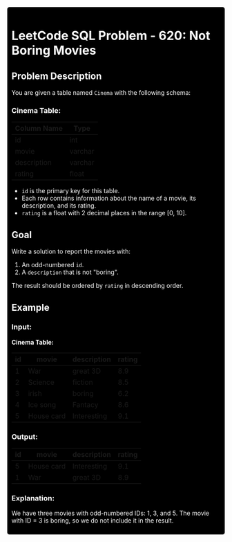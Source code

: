 <div style="background-color: black; color: white; padding: 10px; border-radius: 5px;">

# LeetCode SQL Problem - 620: Not Boring Movies

## Problem Description

You are given a table named `Cinema` with the following schema:

### Cinema Table:

| Column Name    | Type     |
|----------------|----------|
| id             | int      |
| movie          | varchar  |
| description    | varchar  |
| rating         | float    |

- `id` is the primary key for this table.
- Each row contains information about the name of a movie, its description, and its rating.
- `rating` is a float with 2 decimal places in the range [0, 10].

## Goal

Write a solution to report the movies with:
1. An odd-numbered `id`.
2. A `description` that is not "boring".

The result should be ordered by `rating` in descending order.

## Example

### Input:

**Cinema Table:**

| id | movie      | description | rating |
|----|------------|-------------|--------|
| 1  | War        | great 3D    | 8.9    |
| 2  | Science    | fiction     | 8.5    |
| 3  | irish      | boring      | 6.2    |
| 4  | Ice song   | Fantacy     | 8.6    |
| 5  | House card | Interesting | 9.1    |

### Output:

| id | movie      | description | rating |
|----|------------|-------------|--------|
| 5  | House card | Interesting | 9.1    |
| 1  | War        | great 3D    | 8.9    |

### Explanation:

We have three movies with odd-numbered IDs: 1, 3, and 5. The movie with ID = 3 is boring, so we do not include it in the result.

</div>
